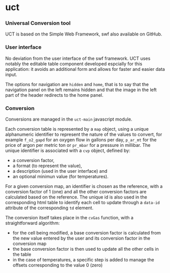 # uct
### Universal Conversion tool
UCT is based on the Simple Web Framework, swf also available on GitHub.

### User interface
No deviation from the user interface of the swf framework. UCT uses notably the editable table component developed espcially for this application: it avoids an additional form and allows for faster and easier data input.

The options for navigation are `hidden` and `home`, that is to say that the navigation panel on the left remains hidden and that the image in the left part of the header redirects to the home panel. 

### Conversion
Conversions are managed in the `uct-main` javascript module.

Each conversion table is represented by a `map` object, using a unique alphanumeric identifier to represent the nature of the values to convert, for example `f_o2_gapd` for an oxygen flow in gallons per day, `p_ar_mt` for the price of argon per metric ton or `pr_mbar` for a pressure in millibar. The unique identifier is associated with a `cvp` object, defined by:
- a conversion factor,
- a format (to represent the value),
- a description (used in the user interface) and
- an optional minimun value (for temperatures).

For a given conversion map, an identifier is chosen as the reference, with a conversion factor of 1 (one) and all the other conversion factors are calculated based on the reference. The unique id is also used in the corresponding html table to identify each cell to update through a `data-id` attribute of the corresponding `td` element.

The conversion itself takes place in the `cvGas` function, with a straightforward algorithm:
- for the cell being modified, a base conversion factor is calculated from the new value entered by the user and its conversion factor in the conversion map
- the base conversion factor is then used to update all the other cells in the table
- in the case of temperatures, a specific step is added to manage the offsets corresponding to the value 0 (zero)

